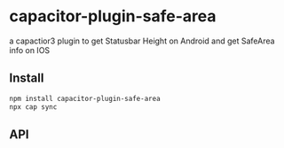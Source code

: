 # capacitor-plugin-safe-area

a capactior3 plugin to get Statusbar Height on Android and get SafeArea info on IOS

## Install

```bash
npm install capacitor-plugin-safe-area
npx cap sync
```

## API

<docgen-index></docgen-index>

<docgen-api>
<!-- run docgen to generate docs from the source -->
<!-- More info: https://github.com/ionic-team/capacitor-docgen -->
</docgen-api>
